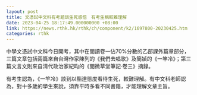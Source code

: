 ```yaml
---
layout: post
title: 文憑試中文科有考題談生死感悟　有考生稱較難理解　
date: 2023-04-25 18:17:49.000000000 +08:00
link: https://news.rthk.hk/rthk/ch/component/k2/1697800-20230425.htm
categories: rthk
---
```


中學文憑試中文科今日開考，其中在閱讀卷一佔70%分數的乙部課外篇章部分，三篇文章包括兩篇來自台灣作家陳列的《我們去唱歌》及簡媜的《一竿冷》；第三篇文言文則來自清代政治家紀昀的《閱微草堂筆記·卷三》摘錄。

有考生認為，《一竿冷》談到以豁達態度看待生死，較難理解。有中文科老師認為，對十多歲的學生來說，須靠平時多看不同書籍，才能理解文章主旨。
